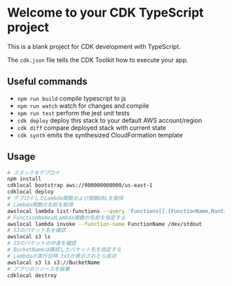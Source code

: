# Welcome to your CDK TypeScript project

This is a blank project for CDK development with TypeScript.

The `cdk.json` file tells the CDK Toolkit how to execute your app.

## Useful commands

* `npm run build`   compile typescript to js
* `npm run watch`   watch for changes and compile
* `npm run test`    perform the jest unit tests
* `cdk deploy`      deploy this stack to your default AWS account/region
* `cdk diff`        compare deployed stack with current state
* `cdk synth`       emits the synthesized CloudFormation template

## Usage

```bash
# スタックをデプロイ
npm install
cdklocal bootstrap aws://000000000000/us-east-1
cdklocal deploy
# デプロイしたLambda関数および関数URLを取得
# Lambda関数の名前を取得
awslocal lambda list-functions --query 'Functions[].[FunctionName,Runtime]' --output text
# FunctionNameはLambda関数の名前を指定する
awslocal lambda invoke --function-name FunctionName /dev/stdout
# S3のバケット名を確認
awslocal s3 ls
# S3のバケットの中身を確認
# BucketNameは確認したバケット名を指定する
# Lambdaの実行日時.txtが表示されたら成功
awslocal s3 ls s3://BucketName
# アプリのリソースを破棄
cdklocal destroy
```
